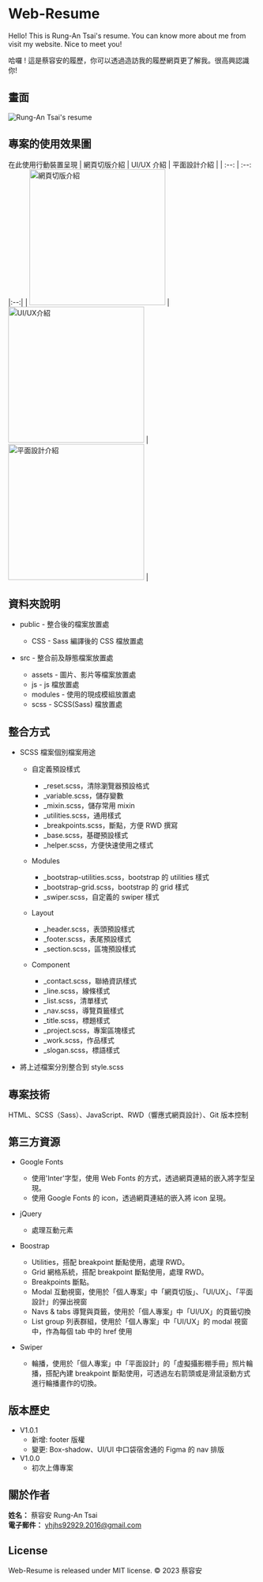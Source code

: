 # Web-Resume
Hello! This is Rung-An Tsai's resume. You can know more about me from visit my website. Nice to meet you!

哈囉 ! 這是蔡容安的履歷，你可以透過造訪我的履歷網頁更了解我。很高興認識你!

## 畫面
![Rung-An Tsai's resume](https://github.com/1082013/README-Image/blob/main/%E4%BD%9C%E5%93%81/Resume%E7%B6%B2%E9%A0%81%E6%88%AA%E5%9C%96/web%E7%89%88%E7%B6%B2%E9%A0%81.png)


## 專案的使用效果圖
在此使用行動裝置呈現
| 網頁切版介紹 | UI/UX 介紹 | 平面設計介紹 |
| :--: | :--: |:--:|
| <img src="https://github.com/1082013/README-Image/blob/main/%E4%BD%9C%E5%93%81/Resume%E7%B6%B2%E9%A0%81%E6%88%AA%E5%9C%96/%E6%89%8B%E6%A9%9F%E7%89%88%E7%B6%B2%E9%A0%81%E5%88%87%E7%89%88_Modal.png" alt="網頁切版介紹" width="275"> | <img src="https://github.com/1082013/README-Image/blob/main/%E4%BD%9C%E5%93%81/Resume%E7%B6%B2%E9%A0%81%E6%88%AA%E5%9C%96/%E6%89%8B%E6%A9%9F%E7%89%88UIUX_Modal.png" alt="UI/UX介紹" width="275"> |  <img src="https://github.com/1082013/README-Image/blob/main/%E4%BD%9C%E5%93%81/Resume%E7%B6%B2%E9%A0%81%E6%88%AA%E5%9C%96/%E6%89%8B%E6%A9%9F%E7%89%88%E5%B9%B3%E9%9D%A2%E8%A8%AD%E8%A8%88_Modal.png" alt="平面設計介紹" width="275"> |

## 資料夾說明
-  public - 整合後的檔案放置處
    -  CSS - Sass 編譯後的 CSS 檔放置處

-  src - 整合前及靜態檔案放置處
    -  assets - 圖片、影片等檔案放置處
    -  js - js 檔放置處
    -  modules - 使用的現成模組放置處
    -  scss - SCSS(Sass) 檔放置處

## 整合方式
-  SCSS 檔案個別檔案用途
    -  自定義預設樣式

         -  _reset.scss，清除瀏覽器預設格式
         -  _variable.scss，儲存變數
         -  _mixin.scss，儲存常用 mixin
         -  _utilities.scss，通用樣式
         -  _breakpoints.scss，斷點，方便 RWD 撰寫
         -  _base.scss，基礎預設樣式
         -  _helper.scss，方便快速使用之樣式
    -  Modules
         -  _bootstrap-utilities.scss，bootstrap 的 utilities 樣式
         -  _bootstrap-grid.scss，bootstrap 的 grid 樣式
         -  _swiper.scss，自定義的 swiper 樣式
    -  Layout
         -  _header.scss，表頭預設樣式
         -  _footer.scss，表尾預設樣式
         -  _section.scss，區塊預設樣式
    -  Component
         -  _contact.scss，聯絡資訊樣式
         -  _line.scss，線條樣式
         -  _list.scss，清單樣式
         -  _nav.scss，導覽頁籤樣式
         -  _title.scss，標題樣式
         -  _project.scss，專案區塊樣式
         -  _work.scss，作品樣式
         -  _slogan.scss，標語樣式

-  將上述檔案分別整合到 style.scss

## 專案技術
HTML、SCSS（Sass）、JavaScript、RWD（響應式網頁設計）、Git 版本控制

## 第三方資源
-  Google Fonts
    -  使用'Inter'字型，使用 Web Fonts 的方式，透過網頁連結的嵌入將字型呈現。
    -  使用 Google Fonts 的 icon，透過網頁連結的嵌入將 icon 呈現。
 
-  jQuery
    -  處理互動元素
-  Boostrap
    -  Utilities，搭配 breakpoint 斷點使用，處理 RWD。
    -  Grid 網格系統，搭配 breakpoint 斷點使用，處理 RWD。
    -  Breakpoints 斷點。
    -  Modal 互動視窗，使用於「個人專案」中「網頁切版」、「UI/UX」、「平面設計」的彈出視窗
    -  Navs & tabs 導覽與頁籤，使用於「個人專案」中「UI/UX」的頁籤切換
    -  List group 列表群組，使用於「個人專案」中「UI/UX」的 modal 視窗中，作為每個 tab 中的 href 使用
-  Swiper
    -  輪播，使用於「個人專案」中「平面設計」的「虛擬攝影棚手冊」照片輪播，搭配內建 breakpoint 斷點使用，可透過左右箭頭或是滑鼠滾動方式進行輪播畫作的切換。

## 版本歷史
-  V1.0.1
    -  新增: footer 版權
    -  變更: Box-shadow、UI/UI 中口袋宿舍通的 Figma 的 nav 排版
-  V1.0.0
    -  初次上傳專案

## 關於作者
**姓名：** 蔡容安 Rung-An Tsai  
**電子郵件：** yhjhs92929.2016@gmail.com  

## License
Web-Resume is released under MIT license. © 2023 蔡容安
